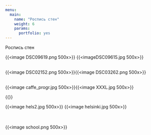 ```yaml
---
menu:
  main:
    name: "Роспись стен"
    weight: 6
    params:
      portfolio: yes
---
```

Роспись стен

{{<image DSC09619.png 500x>}} {{<imageDSC09615.jpg 500x>}}   <br><br>

{{<image DSC02152.png 500x>}}{{<image DSC03262.png 500x>}}<br><br>

{{<image caffe_progr.jpg 500x>}}{{<image XXXL.jpg 500x>}} 

{{<image Cafe.png >}}

{{<image hels2.jpg 500x>}} 
{{<image helsinki.jpg 500x>}}

 <br><br>
{{<image school.png 500x>}}
